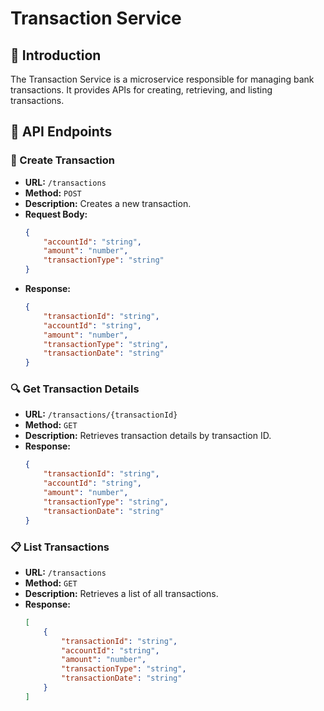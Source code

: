 # Transaction Service

## 🚀 Introduction
The Transaction Service is a microservice responsible for managing bank transactions. It provides APIs for creating, retrieving, and listing transactions.
## 🔗 API Endpoints

### 💸 Create Transaction
- **URL:** `/transactions`
- **Method:** `POST`
- **Description:** Creates a new transaction.
- **Request Body:**
    ```json
    {
        "accountId": "string",
        "amount": "number",
        "transactionType": "string"
    }
    ```
- **Response:**
    ```json
    {
        "transactionId": "string",
        "accountId": "string",
        "amount": "number",
        "transactionType": "string",
        "transactionDate": "string"
    }
    ```

### 🔍 Get Transaction Details
- **URL:** `/transactions/{transactionId}`
- **Method:** `GET`
- **Description:** Retrieves transaction details by transaction ID.
- **Response:**
    ```json
    {
        "transactionId": "string",
        "accountId": "string",
        "amount": "number",
        "transactionType": "string",
        "transactionDate": "string"
    }
    ```

### 📋 List Transactions
- **URL:** `/transactions`
- **Method:** `GET`
- **Description:** Retrieves a list of all transactions.
- **Response:**
    ```json
    [
        {
            "transactionId": "string",
            "accountId": "string",
            "amount": "number",
            "transactionType": "string",
            "transactionDate": "string"
        }
    ]
    ```
